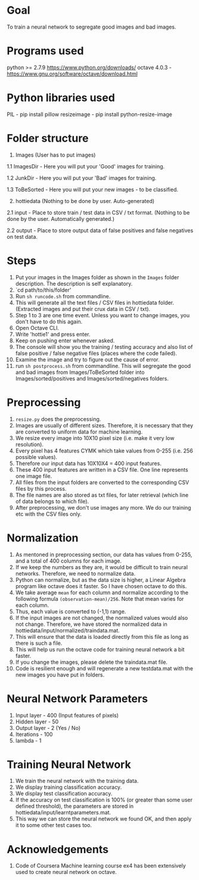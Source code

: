 # Goal
To train a neural network to segregate good images and bad images.

# Programs used
python >= 2.7.9 https://www.python.org/downloads/
octave 4.0.3 - https://www.gnu.org/software/octave/download.html

# Python libraries used
PIL - pip install pillow
resizeimage - pip install python-resize-image

# Folder structure
1. Images (User has to put images)

1.1 ImagesDir - Here you will put your 'Good' images for training.

1.2 JunkDir - Here you will put your 'Bad' images for training.

1.3 ToBeSorted - Here you will put your new images - to be classified.

2. hottiedata (Nothing to be done by user. Auto-generated)

2.1 input - Place to store train / test data in CSV / txt format. (Nothing to be done by the user. Automatically generated.)

2.2 output - Place to store output data of false positives and false negatives on test data.

# Steps
1. Put your images in the Images folder as shown in the `Images` folder description. The description is self explanatory.
2. `cd path/to/this/folder'
3. Run `sh runcode.sh` from commandline.
4. This will generate all the text files / CSV files in hottiedata folder. (Extracted images and put their crux data in CSV / txt).
5. Step 1 to 3 are one time event. Unless you want to change images, you don't have to do this again.
6. Open Octave CLI.
7. Write 'hottie1' and press enter.
8. Keep on pushing enter whenever asked.
9. The console will show you the training / testing accuracy and also list of false positive / false negative files (places where the code failed).
10. Examine the image and try to figure out the cause of error.
11. run `sh postprocess.sh` from commandline. This will segregate the good and bad images from Images/ToBeSorted folder into Images/sorted/positives and Images/sorted/negatives folders.

# Preprocessing
1. `resize.py` does the preprocessing.
2. Images are usually of different sizes. Therefore, it is necessary that they are converted to uniform data for machine learning.
3. We resize every image into 10X10 pixel size (i.e. make it very low resolution).
4. Every pixel has 4 features CYMK which take values from 0-255 (i.e. 256 possible values).
5. Therefore our input data has 10X10X4 = 400 input features.
6. These 400 input features are written in a CSV file. One line represents one image file.
7. All files from the input folders are converted to the corresponding CSV files by this process.
8. The file names are also stored as txt files, for later retrieval (which line of data belongs to which file).
9. After preprocessing, we don't use images any more. We do our training etc with the CSV files only.

# Normalization
1. As mentoned in preprocessing section, our data has values from 0-255, and a total of 400 columns for each image.
2. If we keep the numbers as they are, it would be difficult to train neural networks. Therefore, we need to normalize data.
3. Python can normalize, but as the data size is higher, a Linear Algebra program like octave does it faster. So I have chosen octave to do this.
3. We take average `mean` for each column and normalize according to the following formula `(observation-mean)/256`. Note that mean varies for each column.
4. Thus, each value is converted to (-1,1) range.
5. If the input images are not changed, the normalized values would also not change. Therefore, we have stored the normalized data in hottiedata/input/normalized/traindata.mat.
6. This will ensure that the data is loaded directly from this file as long as there is such a file.
7. This will help us run the octave code for training neural network a bit faster.
8. If you change the images, please delete the traindata.mat file.
9. Code is resilient enough and will regenerate a new testdata.mat with the new images you have put in folders.

# Neural Network Parameters
1. Input layer - 400 (Input features of pixels)
2. Hidden layer - 50
3. Output layer - 2 (Yes / No)
4. Iterations - 100
5. lambda - 1

# Training Neural Network
1. We train the neural network with the training data.
2. We display training classification accuracy.
3. We display test classification accuracy.
4. If the accuracy on test classification is 100% (or greater than some user defined threshold), the parameters are stored in hottiedata/input/learntparameters.mat.
5. This way we can store the neural network we found OK, and then apply it to some other test cases too.

# Acknowledgements
1. Code of Coursera Machine learning course ex4 has been extensively used to create neural network on octave.
